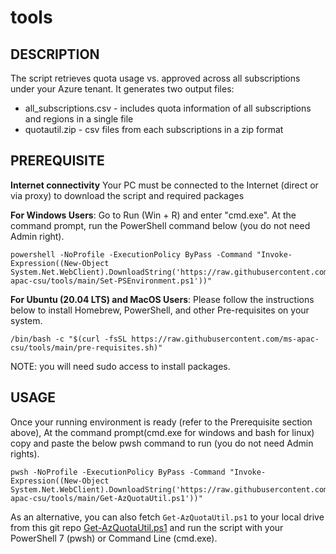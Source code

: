 # tools

## DESCRIPTION

The script retrieves quota usage vs. approved across all subscriptions under your Azure tenant.
It generates two output files:

- all_subscriptions.csv - includes quota information of all subscriptions and regions in a single file
- quotautil.zip - csv files from each subscriptions in a zip format

## PREREQUISITE

**Internet connectivity**
Your PC must be connected to the Internet (direct or via proxy) to download the script and required packages

**For Windows Users**:
Go to Run (Win + R) and enter "cmd.exe". At the command prompt, run the PowerShell command below (you do not need Admin right).

    powershell -NoProfile -ExecutionPolicy ByPass -Command "Invoke-Expression((New-Object System.Net.WebClient).DownloadString('https://raw.githubusercontent.com/ms-apac-csu/tools/main/Set-PSEnvironment.ps1'))"

**For Ubuntu (20.04 LTS) and MacOS Users**:
Please follow the instructions below to install Homebrew, PowerShell, and other Pre-requisites on your system.

    /bin/bash -c "$(curl -fsSL https://raw.githubusercontent.com/ms-apac-csu/tools/main/pre-requisites.sh)"

NOTE: you will need sudo access to install packages.

## USAGE

Once your running environment is ready (refer to the Prerequisite section above), At the command prompt(cmd.exe for windows and bash for linux) copy and paste the below pwsh command to run (you do not need Admin rights).

    pwsh -NoProfile -ExecutionPolicy ByPass -Command "Invoke-Expression((New-Object System.Net.WebClient).DownloadString('https://raw.githubusercontent.com/ms-apac-csu/tools/main/Get-AzQuotaUtil.ps1'))"

As an alternative, you can also fetch `Get-AzQuotaUtil.ps1` to your local drive from this git repo [Get-AzQuotaUtil.ps1](Get-AzQuotaUtil.ps1) and run the script with your PowerShell 7 (pwsh) or Command Line (cmd.exe).
